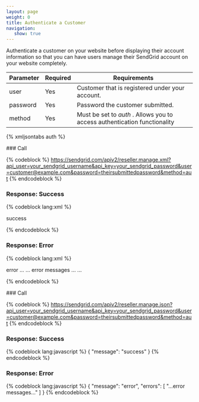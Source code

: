 ```yaml
---
layout: page
weight: 0
title: Authenticate a Customer
navigation:
   show: true
---
```


Authenticate a customer on your website before displaying their account information so that you can have users manage their SendGrid account on your website completely.

<table class="table table-bordered table-striped">
   <thead>
      <tr>
         <th>Parameter</th>
         <th>Required</th>
         <th>Requirements</th>
      </tr>
   </thead>
   <tbody>
      <tr>
         <td>user</td>
         <td>Yes</td>
         <td>Customer that is registered under your account.</td>
      </tr>
      <tr>
         <td>password</td>
         <td>Yes</td>
         <td>Password the customer submitted.</td>
      </tr>
      <tr>
         <td>method</td>
         <td>Yes</td>
         <td>
            Must be set to
            <em>auth</em>
            . Allows you to access authentication functionality
         </td>
      </tr>
   </tbody>
</table>


{% xmljsontabs auth %}

<div markdown="1" class="tab-content">
<div markdown="1" class="tab-pane" id="auth-xml">
### Call



{% codeblock %}
https://sendgrid.com/apiv2/reseller.manage.xml?api_user=your_sendgrid_username&api_key=your_sendgrid_password&user=customer@example.com&password=theirsubmittedpassword&method=aut
{% endcodeblock %}
<h3>Response: Success</h3>

{% codeblock lang:xml %}
<?xml version="1.0" encoding="ISO-8859-1"?>

<result>
   <message>success</message>
</result>

{% endcodeblock %}




### Response: Error




{% codeblock lang:xml %}
<?xml version="1.0" encoding="ISO-8859-1"?>

<result>
   <message>error</message>
   <errors>
      ...
      <error>... error messages ...</error>
      ...
   </errors>
</result>

{% endcodeblock %}




</div>
<div markdown="1" class="tab-pane active" id="auth-json">
### Call



{% codeblock %}
https://sendgrid.com/apiv2/reseller.manage.json?api_user=your_sendgrid_username&api_key=your_sendgrid_password&user=customer@example.com&password=theirsubmittedpassword&method=aut
{% endcodeblock %}
<h3>Response: Success</h3>

{% codeblock lang:javascript %}
{
  "message": "success"
}
{% endcodeblock %}




### Response: Error




{% codeblock lang:javascript %}
{
  "message": "error",
  "errors": [
    "...error messages..."
  ]
}
{% endcodeblock %}




</div>
</div>

